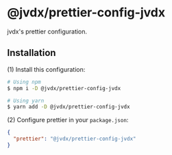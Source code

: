 # @jvdx/prettier-config-jvdx

jvdx's prettier configuration.

## Installation

(1) Install this configuration:

```bash
# Using npm
$ npm i -D @jvdx/prettier-config-jvdx

# Using yarn
$ yarn add -D @jvdx/prettier-config-jvdx
```

(2) Configure prettier in your `package.json`:

```json
{
  "prettier": "@jvdx/prettier-config-jvdx"
}
```